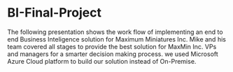 # BI-Final-Project
The following presentation shows the work flow of implementing an end to end Business Inteligence solution for Maximum Miniatures Inc.
Mike and his team covered all stages to provide the best solution for MaxMin Inc. VPs and managers for a smarter decision making process.
we used Microsoft Azure Cloud platform to build our solution instead of On-Premise.
